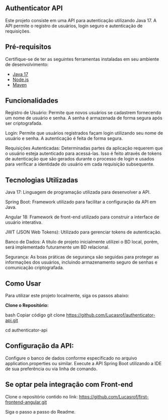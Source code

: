 <h2>Authenticator API</h2>
Este projeto consiste em uma API para autenticação utilizando Java 17. A API permite o registro de usuários, login seguro e autenticação de requisições.

## Pré-requisitos

Certifique-se de ter as seguintes ferramentas instaladas em seu ambiente de desenvolvimento:

- [Java 17](https://www.oracle.com/java/technologies/javase-jdk17-downloads.html)
- [Node.js](https://nodejs.org/)
- [Maven](https://maven.apache.org/)


<h2>Funcionalidades</h2>
Registro de Usuário: Permite que novos usuários se cadastrem fornecendo um nome de usuário e senha. A senha é armazenada de forma segura após ser criptografada.

Login: Permite que usuários registrados façam login utilizando seu nome de usuário e senha. A autenticação é feita de forma segura.

Requisições Autenticadas: Determinadas partes da aplicação requerem que o usuário esteja autenticado para acessá-las. Isso é feito através de tokens de autenticação que são gerados durante o processo de login e usados para verificar a identidade do usuário em cada requisição subsequente.

<h2>Tecnologias Utilizadas</h2>
Java 17: Linguagem de programação utilizada para desenvolver a API.

Spring Boot: Framework utilizado para facilitar a configuração da API em Java.

Angular 18: Framework de front-end utilizado para construir a interface de usuário interativa.

JWT (JSON Web Tokens): Utilizado para gerenciar tokens de autenticação.

Banco de Dados: A titulo de projeto inicialmente utilizei o BD local, porém, será implementado futuramente um BD relacional. 

Segurança: As boas práticas de segurança são seguidas para proteger as informações dos usuários, incluindo armazenamento seguro de senhas e comunicação criptografada.

<h2>Como Usar</h2>
Para utilizar este projeto localmente, siga os passos abaixo:

<b>Clone o Repositório:</b>

bash
Copiar código
git clone https://github.com/Lucasrof/authenticator-api.git

cd authenticator-api
<h2>Configuração da API:</h2>

Configure o banco de dados conforme especificado no arquivo application.properties ou similar.
Execute a API Spring Boot utilizando a IDE de sua preferência ou via linha de comando.

<h2>Se optar pela integração com Front-end</h2>

Clone o repositório contido no link: https://github.com/Lucasrof/first-frontend-angular.git

Siga o passo a passo do Readme.



